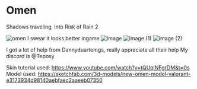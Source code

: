 # Omen
Shadows traveling, into Risk of Rain 2

![omen](https://github.com/Tepoxyy/OmenMod/assets/166188075/cdf98712-81dc-432a-a8e3-c8e1533343a8)
I swear it looks better ingame
![image](https://github.com/Tepoxyy/OmenMod/assets/166188075/944c8c25-717e-4e24-a71a-4e7489e2b33f)
![image (1)](https://github.com/Tepoxyy/OmenMod/assets/166188075/5694b5ca-2581-4b2d-9b03-2368d8e626c7)
![image (2)](https://github.com/Tepoxyy/OmenMod/assets/166188075/8bd4d30d-323c-4adc-8596-e995127fabf0)

I got a lot of help from Dannyduartemgs, really appreciate all their help
My discord is @Tepoxy

Skin tutorial used: https://www.youtube.com/watch?v=tQUqlNFgrDM&t=0s
Model used: https://sketchfab.com/3d-models/new-omen-model-valorant-e3173934d98140aebfaec2aaeeb07350
